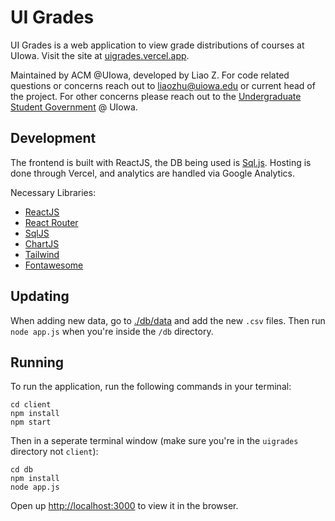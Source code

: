 # UI Grades

UI Grades is a web application to view grade distributions of courses at UIowa. Visit the site at [uigrades.vercel.app](https://uigrades.vercel.app/).

Maintained by ACM @UIowa, developed by Liao Z. For code related  questions or concerns reach out to [liaozhu@uiowa.edu](mailto:liao-zhu@uiowa.edu) or current head of the project. For other concerns please reach out to the [Undergraduate Student Government](https://usg.uiowa.edu/) @ UIowa.

## Development

The frontend is built with ReactJS, the DB being used is [Sql.js](https://github.com/sql-js/sql.js).
Hosting is done through Vercel, and analytics are handled via Google Analytics.

Necessary Libraries:

- [ReactJS](https://reactjs.org/)
- [React Router](https://reactrouter.com/)
- [SqlJS](https://github.com/sql-js/sql.js)
- [ChartJS](https://www.chartjs.org/)
- [Tailwind](https://tailwindcss.com/)
- [Fontawesome](https://fontawesome.com/)

## Updating

When adding new data, go to [./db/data](./db/data/) and add the new `.csv` files.
Then run `node app.js` when you're inside the `/db` directory.

## Running

To run the application, run the following commands in your terminal:

```
cd client
npm install
npm start
```

Then in a seperate terminal window (make sure you're in the `uigrades` directory not `client`):

```
cd db
npm install
node app.js
```

Open up [http://localhost:3000](http://localhost:3000) to view it in the browser.
